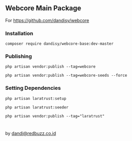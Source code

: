 ## Webcore Main Package

For https://github.com/dandisy/webcore

### Installation

    composer require dandisy/webcore-base:dev-master

### Publishing

    php artisan vendor:publish --tag=webcore

    php artisan vendor:publish --tag=webcore-seeds --force

### Setting Dependencies

    php artisan laratrust:setup

    php artisan laratrust:seeder

    php artisan vendor:publish --tag="laratrust"


#
by dandi@redbuzz.co.id